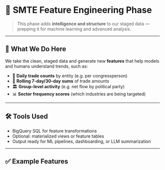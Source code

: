 # 🧠 SMTE Feature Engineering Phase

> This phase adds **intelligence and structure** to our staged data — prepping it for machine learning and advanced analysis.

---

## 🧬 What We Do Here

We take the clean, staged data and generate new **features** that help models and humans understand trends, such as:

- 📆 **Daily trade counts** by entity (e.g. per congressperson)
- 🔁 **Rolling 7-day/30-day sums** of trade amounts
- 🏛️ **Group-level activity** (e.g. net flow by political party)
- 📊 **Sector frequency scores** (which industries are being targeted)

---

## 🛠️ Tools Used

- BigQuery SQL for feature transformations  
- Optional: materialized views or feature tables  
- Output ready for ML pipelines, dashboarding, or LLM summarization

---

## ✅ Example Features

